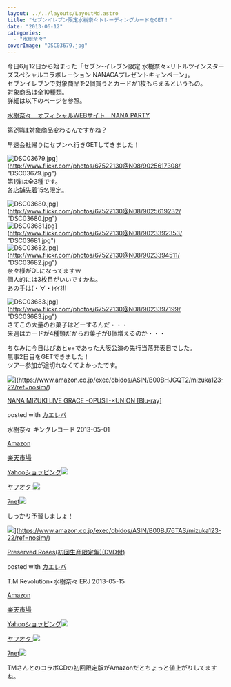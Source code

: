 ```yaml
---
layout: ../../layouts/LayoutMd.astro
title: "セブンイレブン限定水樹奈々トレーディングカードをGET！"
date: "2013-06-12"
categories: 
  - "水樹奈々"
coverImage: "DSC03679.jpg"
---
```


今日6月12日から始まった「セブン-イレブン限定 水樹奈々×リトルツインスターズスペシャルコラボレーション NANACAプレゼントキャンペーン」。  
セブンイレブンで対象商品を2個買うとカードが1枚もらえるというもの。  
対象商品は全10種類。  
詳細は以下のページを参照。

[水樹奈々　オフィシャルWEBサイト　NANA PARTY](https://www.mizukinana.jp/news/index.html#news217)

第2弾は対象商品変わるんですかね？

早速会社帰りにセブンへ行きGETしてきました！

![DSC03679.jpg](/archive/images/9025617308_37587cb7ac_b.jpg)](http://www.flickr.com/photos/67522130@N08/9025617308/ "DSC03679.jpg")  
第1弾は全3種です。  
各店舗先着15名限定。

![DSC03680.jpg](/archive/images/9025619232_6e6034b67c_b.jpg)](http://www.flickr.com/photos/67522130@N08/9025619232/ "DSC03680.jpg")  
![DSC03681.jpg](/archive/images/9023392353_eb9bc5f24f_b.jpg)](http://www.flickr.com/photos/67522130@N08/9023392353/ "DSC03681.jpg")  
![DSC03682.jpg](/archive/images/9023394511_9530bdc3fa_b.jpg)](http://www.flickr.com/photos/67522130@N08/9023394511/ "DSC03682.jpg")   
奈々様がOLになってますｗ  
個人的には3枚目がいいですかね。  
あの手は(・∀・)ｲｲﾈ!!

![DSC03683.jpg](/archive/images/9023397199_c381929b6e_b.jpg)](http://www.flickr.com/photos/67522130@N08/9023397199/ "DSC03683.jpg")  
さてこの大量のお菓子はどーするんだ・・・  
来週はカードが4種類だからお菓子が8個増えるのか・・・

ちなみに今日はぴあとe+であった大阪公演の先行当落発表日でした。  
無事2日目をGETできました！  
ツアー参加が途切れなくてよかったです。

![](/archive/images/41F9-uQ0UeL._SL160_.jpg)](https://www.amazon.co.jp/exec/obidos/ASIN/B00BHJGQT2/mizuka123-22/ref=nosim/)

[NANA MIZUKI LIVE GRACE -OPUSII-×UNION \[Blu-ray\]](https://www.amazon.co.jp/exec/obidos/ASIN/B00BHJGQT2/mizuka123-22/ref=nosim/)

posted with [カエレバ](http://kaereba.com)

水樹奈々 キングレコード 2013-05-01

[Amazon](http://www.amazon.co.jp/gp/search?keywords=NANA%20MIZUKI%20LIVE%20GRACE%20-OPUSII-%81~UNION%20%5BBlu-ray%5D&__mk_ja_JP=%83J%83%5E%83J%83i&tag=mizuka123-22)

[楽天市場](http://hb.afl.rakuten.co.jp/hgc/032b53ee.4b34c5ee.0f4a541e.f440145e/?pc=http%3A%2F%2Fsearch.rakuten.co.jp%2Fsearch%2Fmall%2FNANA%2520MIZUKI%2520LIVE%2520GRACE%2520-OPUSII-%25C3%2597UNION%2520%255BBlu-ray%255D%2F-%2Ff.1-p.1-s.1-sf.0-st.A-v.2%3Fx%3D0%26scid%3Daf_ich_link_urltxt%26m%3Dhttp%3A%2F%2Fm.rakuten.co.jp%2F)

[Yahooショッピング![](//ad.jp.ap.valuecommerce.com/servlet/gifbanner?sid=3066752&pid=881990642)](//ck.jp.ap.valuecommerce.com/servlet/referral?sid=3066752&pid=881990642&vc_url=http%3A%2F%2Fsearch.shopping.yahoo.co.jp%2Fsearch%3Fp%3DNANA%2520MIZUKI%2520LIVE%2520GRACE%2520-OPUSII-%25C3%2597UNION%2520%255BBlu-ray%255D)

[ヤフオク!![](//ad.jp.ap.valuecommerce.com/servlet/gifbanner?sid=3066752&pid=881990645)](//ck.jp.ap.valuecommerce.com/servlet/referral?sid=3066752&pid=881990645&vc_url=http%3A%2F%2Fauctions.search.yahoo.co.jp%2Fsearch%3Fvo%3D%26ve%3D%26auccat%3D0%26aucminprice%3D%26aucmaxprice%3D%26aucmin_bidorbuy_price%3D%26aucmax_bidorbuy_price%3D%26loc_cd%3D0%26abatch%3D0%26istatus%3D0%26filtered%3D1%26ei%3DUTF-8%26tab_ex%3Dcommerce%26va%3DNANA%2520MIZUKI%2520LIVE%2520GRACE%2520-OPUSII-%25C3%2597UNION%2520%255BBlu-ray%255D)

[7net](//ck.jp.ap.valuecommerce.com/servlet/referral?sid=3066752&pid=881990643&vc_url=http%3A%2F%2Fwww.7netshopping.jp%2Fall%2Fsearch_result%2F-%2Fbprice%2Foff%2Fsort%2F0%2Fkword_in%2FNANA%2520MIZUKI%2520LIVE%2520GRACE%2520-OPUSII-%25C3%2597UNION%2520%255BBlu-ray%255D%2FallGoods%2Fon%2Fsubmit.x%2F30%2Fdisp_result%2F1%2Fsubmit.y%2F9%2Fprvlg%2Foff%2Fnobuy%2Fon%2FsetProduct%2Foff%2Foop%2Fon%2Fctgy%2Fall%2FfromKeywordSearch%2Ftrue)![](http://atq.ad.valuecommerce.com/servlet/atq/gifbanner?sid=3066752&pid=881990643)

しっかり予習しましょ！

![](/archive/images/41IMmdRut6L._SL160_.jpg)](https://www.amazon.co.jp/exec/obidos/ASIN/B00BJ76TAS/mizuka123-22/ref=nosim/)

[Preserved Roses(初回生産限定盤)(DVD付)](https://www.amazon.co.jp/exec/obidos/ASIN/B00BJ76TAS/mizuka123-22/ref=nosim/)

posted with [カエレバ](http://kaereba.com)

T.M.Revolution×水樹奈々 ERJ 2013-05-15

[Amazon](http://www.amazon.co.jp/gp/search?keywords=Preserved%20Roses%28%8F%89%89%F1%90%B6%8EY%8C%C0%92%E8%94%D5%29%28DVD%95t%29&__mk_ja_JP=%83J%83%5E%83J%83i&tag=mizuka123-22)

[楽天市場](http://hb.afl.rakuten.co.jp/hgc/032b53ee.4b34c5ee.0f4a541e.f440145e/?pc=http%3A%2F%2Fsearch.rakuten.co.jp%2Fsearch%2Fmall%2FPreserved%2520Roses%2528%25E5%2588%259D%25E5%259B%259E%25E7%2594%259F%25E7%2594%25A3%25E9%2599%2590%25E5%25AE%259A%25E7%259B%25A4%2529%2528DVD%25E4%25BB%2598%2529%2F-%2Ff.1-p.1-s.1-sf.0-st.A-v.2%3Fx%3D0%26scid%3Daf_ich_link_urltxt%26m%3Dhttp%3A%2F%2Fm.rakuten.co.jp%2F)

[Yahooショッピング![](//ad.jp.ap.valuecommerce.com/servlet/gifbanner?sid=3066752&pid=881990642)](//ck.jp.ap.valuecommerce.com/servlet/referral?sid=3066752&pid=881990642&vc_url=http%3A%2F%2Fsearch.shopping.yahoo.co.jp%2Fsearch%3Fp%3DPreserved%2520Roses%2528%25E5%2588%259D%25E5%259B%259E%25E7%2594%259F%25E7%2594%25A3%25E9%2599%2590%25E5%25AE%259A%25E7%259B%25A4%2529%2528DVD%25E4%25BB%2598%2529)

[ヤフオク!![](//ad.jp.ap.valuecommerce.com/servlet/gifbanner?sid=3066752&pid=881990645)](//ck.jp.ap.valuecommerce.com/servlet/referral?sid=3066752&pid=881990645&vc_url=http%3A%2F%2Fauctions.search.yahoo.co.jp%2Fsearch%3Fvo%3D%26ve%3D%26auccat%3D0%26aucminprice%3D%26aucmaxprice%3D%26aucmin_bidorbuy_price%3D%26aucmax_bidorbuy_price%3D%26loc_cd%3D0%26abatch%3D0%26istatus%3D0%26filtered%3D1%26ei%3DUTF-8%26tab_ex%3Dcommerce%26va%3DPreserved%2520Roses%2528%25E5%2588%259D%25E5%259B%259E%25E7%2594%259F%25E7%2594%25A3%25E9%2599%2590%25E5%25AE%259A%25E7%259B%25A4%2529%2528DVD%25E4%25BB%2598%2529)

[7net](//ck.jp.ap.valuecommerce.com/servlet/referral?sid=3066752&pid=881990643&vc_url=http%3A%2F%2Fwww.7netshopping.jp%2Fall%2Fsearch_result%2F-%2Fbprice%2Foff%2Fsort%2F0%2Fkword_in%2FPreserved%2520Roses%2528%25E5%2588%259D%25E5%259B%259E%25E7%2594%259F%25E7%2594%25A3%25E9%2599%2590%25E5%25AE%259A%25E7%259B%25A4%2529%2528DVD%25E4%25BB%2598%2529%2FallGoods%2Fon%2Fsubmit.x%2F30%2Fdisp_result%2F1%2Fsubmit.y%2F9%2Fprvlg%2Foff%2Fnobuy%2Fon%2FsetProduct%2Foff%2Foop%2Fon%2Fctgy%2Fall%2FfromKeywordSearch%2Ftrue)![](http://atq.ad.valuecommerce.com/servlet/atq/gifbanner?sid=3066752&pid=881990643)

TMさんとのコラボCDの初回限定版がAmazonだとちょっと値上がりしてますね。
